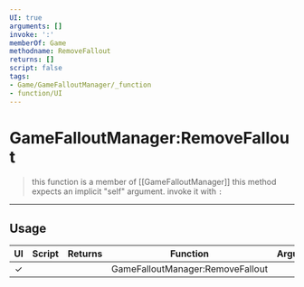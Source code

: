 ```yaml
---
UI: true
arguments: []
invoke: ':'
memberOf: Game
methodname: RemoveFallout
returns: []
script: false
tags:
- Game/GameFalloutManager/_function
- function/UI
---
```

# GameFalloutManager:RemoveFallout
> this function is a member of [[GameFalloutManager]]
> this method expects an implicit "self" argument. invoke it with `:`
-----
## Usage
|  UI | Script | Returns | Function | Arguments |
|:---:|:------:|-------:|:--------:|:---------|
|✓| ||GameFalloutManager:RemoveFallout||
